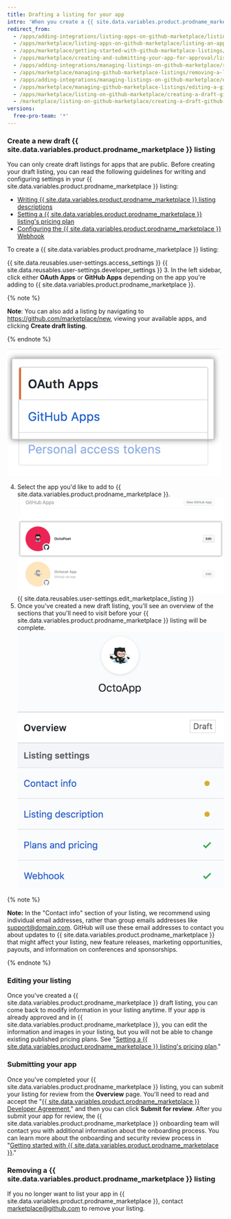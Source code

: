 ```yaml
---
title: Drafting a listing for your app
intro: 'When you create a {{ site.data.variables.product.prodname_marketplace }} listing, GitHub saves it in draft mode until you submit the app for approval. Your listing shows customers how they can use your app.'
redirect_from:
  - /apps/adding-integrations/listing-apps-on-github-marketplace/listing-an-app-on-github-marketplace/
  - /apps/marketplace/listing-apps-on-github-marketplace/listing-an-app-on-github-marketplace/
  - /apps/marketplace/getting-started-with-github-marketplace-listings/listing-an-app-on-github-marketplace/
  - /apps/marketplace/creating-and-submitting-your-app-for-approval/listing-an-app-on-github-marketplace/
  - /apps/adding-integrations/managing-listings-on-github-marketplace/removing-a-listing-from-github-marketplace/
  - /apps/marketplace/managing-github-marketplace-listings/removing-a-listing-from-github-marketplace/
  - /apps/adding-integrations/managing-listings-on-github-marketplace/editing-a-github-marketplace-listing/
  - /apps/marketplace/managing-github-marketplace-listings/editing-a-github-marketplace-listing/
  - /apps/marketplace/listing-on-github-marketplace/creating-a-draft-github-marketplace-listing/
  - /marketplace/listing-on-github-marketplace/creating-a-draft-github-marketplace-listing
versions:
  free-pro-team: '*'
---
```




### Create a new draft {{ site.data.variables.product.prodname_marketplace }} listing

You can only create draft listings for apps that are public. Before creating your draft listing, you can read the following guidelines for writing and configuring settings in your {{ site.data.variables.product.prodname_marketplace }} listing:

* [Writing {{ site.data.variables.product.prodname_marketplace }} listing descriptions](/marketplace/listing-on-github-marketplace/writing-github-marketplace-listing-descriptions/)
* [Setting a {{ site.data.variables.product.prodname_marketplace }} listing's pricing plan](/marketplace/listing-on-github-marketplace/setting-a-github-marketplace-listing-s-pricing-plan/)
* [Configuring the {{ site.data.variables.product.prodname_marketplace }} Webhook](/marketplace/listing-on-github-marketplace/configuring-the-github-marketplace-webhook/)

To create a {{ site.data.variables.product.prodname_marketplace }} listing:

{{ site.data.reusables.user-settings.access_settings }}
{{ site.data.reusables.user-settings.developer_settings }}
3. In the left sidebar, click either **OAuth Apps** or **GitHub Apps** depending on the app you're adding to {{ site.data.variables.product.prodname_marketplace }}.

  {% note %}

  **Note**: You can also add a listing by navigating to https://github.com/marketplace/new, viewing your available apps, and clicking **Create draft listing**.

  {% endnote %}

  ![App type selection](/assets/images/settings/apps_choose_app.png)

4. Select the app you'd like to add to {{ site.data.variables.product.prodname_marketplace }}. ![App selection for {{ site.data.variables.product.prodname_marketplace }} listing](/assets/images/github-apps/github_apps_select-app.png)
{{ site.data.reusables.user-settings.edit_marketplace_listing }}
5. Once you've created a new draft listing, you'll see an overview of the sections that you'll need to visit before your {{ site.data.variables.product.prodname_marketplace }} listing will be complete. ![GitHub Marketplace listing](/assets/images/marketplace/marketplace_listing_overview.png)


{% note %}

**Note:** In the "Contact info" section of your listing, we recommend using individual email addresses, rather than group emails addresses like support@domain.com. GitHub will use these email addresses to contact you about updates to {{ site.data.variables.product.prodname_marketplace }} that might affect your listing, new feature releases, marketing opportunities, payouts, and information on conferences and sponsorships.

{% endnote %}

### Editing your listing

Once you've created a {{ site.data.variables.product.prodname_marketplace }} draft listing, you can come back to modify information in your listing anytime. If your app is already approved and in {{ site.data.variables.product.prodname_marketplace }}, you can edit the information and images in your listing, but you will not be able to change existing published pricing plans. See "[Setting a {{ site.data.variables.product.prodname_marketplace }} listing's pricing plan](/marketplace/listing-on-github-marketplace/setting-a-github-marketplace-listing-s-pricing-plan/)."

### Submitting your app

Once you've completed your {{ site.data.variables.product.prodname_marketplace }} listing, you can submit your listing for review from the **Overview** page. You'll need to read and accept the "[{{ site.data.variables.product.prodname_marketplace }} Developer Agreement](/articles/github-marketplace-developer-agreement/)," and then you can click **Submit for review**. After you submit your app for review, the {{ site.data.variables.product.prodname_marketplace }} onboarding team will contact you with additional information about the onboarding process. You can learn more about the onboarding and security review process in "[Getting started with {{ site.data.variables.product.prodname_marketplace }}](/marketplace/getting-started/)."

### Removing a {{ site.data.variables.product.prodname_marketplace }} listing

If you no longer want to list your app in {{ site.data.variables.product.prodname_marketplace }}, contact [marketplace@github.com](mailto:marketplace@github.com) to remove your listing.
